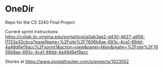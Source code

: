OneDir
======

Repo for the CS 3240 Final Project

Current sprint instructions: https://collab.itc.virginia.edu/portal/tool/a0ab3ae2-d430-4627-a956-f1133a32cbca?pageName=%2Fsite%2F7606b8ae-693c-4ca1-89dd-4a48d6ef9acc%2Fsprint1&action=view&panel=Main&realm=%2Fsite%2F7606b8ae-693c-4ca1-89dd-4a48d6ef9acc

Stories at https://www.pivotaltracker.com/s/projects/1023052

